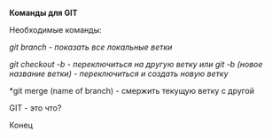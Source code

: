 **Команды для GIT**

Необходимые команды:

*git branch - показать все локальные ветки*

*git checkout -b - переключиться на другую ветку или git -b (новое название ветки) - переключиться и создать новую ветку*

*git merge (name of branch) - смержить текущую ветку с другой

GIT - это что?

Конец